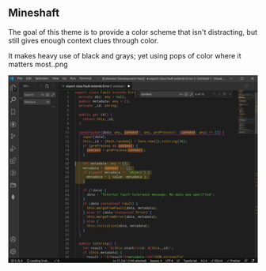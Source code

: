 ## Mineshaft

The goal of this theme is to provide a color scheme that isn't distracting, but still gives enough context clues through color.

It makes heavy use of black and grays; yet using pops of color where it matters most..png

![Screenshot](https://raw.githubusercontent.com/joekaiser/vscode-mineshaft-theme/master/mineshaft/mineshaft.png)
